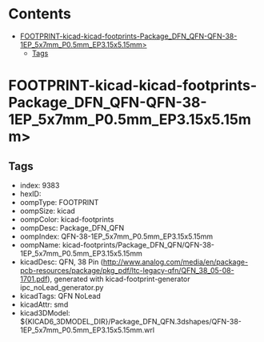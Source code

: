 



Contents
========

* [FOOTPRINT-kicad-kicad-footprints-Package_DFN_QFN-QFN-38-1EP_5x7mm_P0.5mm_EP3.15x5.15mm>](#footprint-kicad-kicad-footprints-package_dfn_qfn-qfn-38-1ep_5x7mm_p05mm_ep315x515mm)
	* [Tags](#tags)

# FOOTPRINT-kicad-kicad-footprints-Package_DFN_QFN-QFN-38-1EP_5x7mm_P0.5mm_EP3.15x5.15mm>

## Tags

- index: 9383
- hexID: 
- oompType: FOOTPRINT
- oompSize: kicad
- oompColor: kicad-footprints
- oompDesc: Package_DFN_QFN
- oompIndex: QFN-38-1EP_5x7mm_P0.5mm_EP3.15x5.15mm
- oompName: kicad-footprints/Package_DFN_QFN/QFN-38-1EP_5x7mm_P0.5mm_EP3.15x5.15mm
- kicadDesc: QFN, 38 Pin (http://www.analog.com/media/en/package-pcb-resources/package/pkg_pdf/ltc-legacy-qfn/QFN_38_05-08-1701.pdf), generated with kicad-footprint-generator ipc_noLead_generator.py
- kicadTags: QFN NoLead
- kicadAttr: smd
- kicad3DModel: ${KICAD6_3DMODEL_DIR}/Package_DFN_QFN.3dshapes/QFN-38-1EP_5x7mm_P0.5mm_EP3.15x5.15mm.wrl
